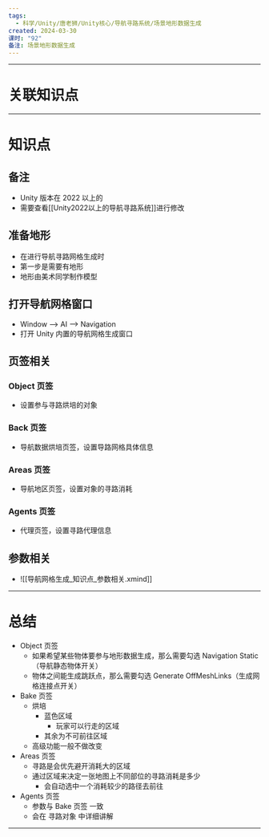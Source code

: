 ```yaml
---
tags:
  - 科学/Unity/唐老狮/Unity核心/导航寻路系统/场景地形数据生成
created: 2024-03-30
课时: "92"
备注: 场景地形数据生成
---
```


---
# 关联知识点



---
# 知识点

## 备注

- Unity 版本在 2022 以上的
- 需要查看[[Unity2022以上的导航寻路系统]]进行修改
## 准备地形

- 在进行导航寻路网格生成时
- 第一步是需要有地形
- 地形由美术同学制作模型
## 打开导航网格窗口

- Window ——> AI ——> Navigation
- 打开 Unity 内置的导航网格生成窗口
## 页签相关

### Object 页签

- 设置参与寻路烘培的对象
### Back 页签

- 导航数据烘培页签，设置导路网格具体信息
### Areas 页签

- 导航地区页签，设置对象的寻路消耗
### Agents 页签

- 代理页签，设置寻路代理信息
## 参数相关

- ![[导航网格生成_知识点_参数相关.xmind]]

---
# 总结

- Object 页签
	- 如果希望某些物体要参与地形数据生成，那么需要勾选 Navigation Static（导航静态物体开关）
	- 物体之间能生成跳跃点，那么需要勾选 Generate OffMeshLinks（生成网格连接点开关）
- Bake 页签
	- 烘培
		- 蓝色区域
			- 玩家可以行走的区域
		- 其余为不可前往区域
	- 高级功能一般不做改变
- Areas 页签
	- 寻路是会优先避开消耗大的区域
	- 通过区域来决定一张地图上不同部位的寻路消耗是多少
		- 会自动选中一个消耗较少的路径去前往
- Agents 页签
	- 参数与 Bake 页签 一致
	- 会在 寻路对象 中详细讲解

---
